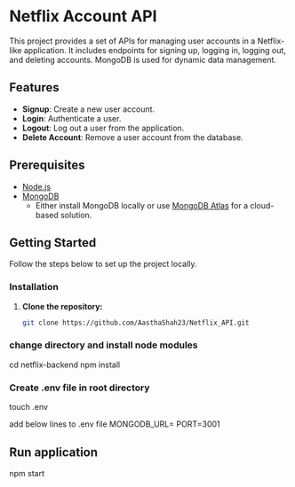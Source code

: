 # Netflix Account API

This project provides a set of APIs for managing user accounts in a Netflix-like application. It includes endpoints for signing up, logging in, logging out, and deleting accounts. MongoDB is used for dynamic data management.

## Features

- **Signup**: Create a new user account.
- **Login**: Authenticate a user.
- **Logout**: Log out a user from the application.
- **Delete Account**: Remove a user account from the database.

## Prerequisites

- [Node.js](https://nodejs.org/)
- [MongoDB](https://www.mongodb.com/)
  - Either install MongoDB locally or use [MongoDB Atlas](https://www.mongodb.com/cloud/atlas) for a cloud-based solution.

## Getting Started

Follow the steps below to set up the project locally.

### Installation

1. **Clone the repository:**
   ```bash
   git clone https://github.com/AasthaShah23/Netflix_API.git


### change directory and install node modules
cd netflix-backend
npm install

### Create .env file in root directory
touch .env

add below lines to .env file
MONGODB_URL=<Your MongoDB Connection String>
PORT=3001

## Run application
npm start
